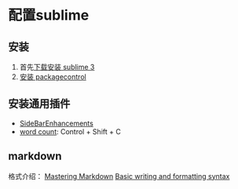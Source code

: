 # 配置sublime

## 安装 

1. 首先[下载安装 sublime 3](https://www.sublimetext.com/3)
2. [安装 packagecontrol](https://packagecontrol.io/installation)

## 安装通用插件
* [SideBarEnhancements](https://packagecontrol.io/packages/SideBarEnhancements)
* [word count](https://packagecontrol.io/packages/LaTeX%20Word%20Count): Control + Shift + C

## markdown 
格式介绍：
[Mastering Markdown](https://guides.github.com/features/mastering-markdown/)
[Basic writing and formatting syntax](https://help.github.com/articles/basic-writing-and-formatting-syntax/)